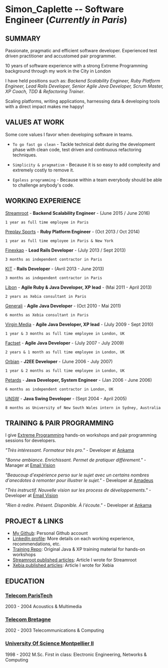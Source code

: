 Simon_Caplette -- Software Engineer (_Currently in Paris_)
========================================================

## SUMMARY

Passionate, pragmatic and efficient software developer. Experienced test driven practitioner and accustomed pair programmer.

10 years of software experience with a strong Extreme Programming background through my work in the City in London

I have held positions such as: _Backend Scalability Engineer, Ruby Platform Engineer, Lead Rails Developer, Senior Agile Java Developer, Scrum Master, XP Coach, TDD & Refactoring Trainer_.

Scaling platforms, writing applications, harnessing data & developing tools with a direct impact makes me happy!

## VALUES AT WORK

Some core values I favor when developing software in teams.

* `To go fast go clean` - Tackle technical debt during the development phase with clean code, test driven and continuous refactoring techniques.

* `Simplicity & pragmatism` - Because it is so easy to add complexity and extremely costly to remove it.

* `Egoless programming` - Because within a team everybody should be able to challenge anybody's code.

## WORKING EXPERIENCE

  [Streamroot](http://streamroot.io/) - **Backend Scalability Engineer** - (June 2015 / June 2016)

    1 year as full time employee in Paris

  [Preplay Sports](http://www.preplaysports.com/) - **Ruby Platform Engineer** - (Oct 2013 / Oct 2014)

    1 year as full time employee in Paris & New York

  [Finexkap](http://www.finexkap.com/) - **Lead Rails Developer** - (July 2013 / Sept 2013)

    3 months as independent contractor in Paris

  [KIT](http://we-kit.com) - **Rails Developer** - (Avril 2013 - June 2013)

    3 months as independent contractor in Paris

  [Libon](http://www.libon.com) - **Agile Ruby & Java Developer, XP lead** - (Mai 2011 - April 2013)

    2 years as Xebia consultant in Paris

  [Generali](http://www.generali.fr) - **Agile Java Developer** - (Oct 2010 - Mai 2011)

    6 months as Xebia consultant in Paris

  [Virgin Media](http://www.virginmedia.com/) - **Agile Java Developer, XP lead** - (July 2009 - Sept 2010)

    1 year & 3 months as full time employee in London, UK

  [Factset](http://www.factset.com) - **Agile Java Developer** - (July 2007 - July 2009)

    2 years & 1 month as full time employee in London, UK

  [Orbian](http://www.orbian.com) - **J2EE Developer** - (June 2006 - July 2007)

    1 year & 2 months as full time employee in London, UK

  [Petards](http://www.petards.com) - **Java Developer, System Engineer** - (Jan 2006 - June 2006)

    6 months as independent contractor in London, UK

  [UNSW](http://www.unsw.edu.au/) - **Java Swing Developer** - (Sept 2004 - April 2005)

    8 months as University of New South Wales intern in Sydney, Australia

## TRAINING & PAIR PROGRAMMING

I give [Extreme Programming](http://en.wikipedia.org/wiki/Extreme_programming) hands-on workshops and pair programming sessions for developers.

_"Tr&egrave;s int&eacute;ressant. Formateur tr&egrave;s pro."_ - Developer at [Ankama](http://www.ankama.com/en)

_"Bonne ambiance. Enrichissant. Permet de pratiquer diff&eacute;rement."_ - Manager at [Email Vision](http://www.emailvision.org/)

_"Beaucoup d'exp&eacute;rience perso sur le sujet avec un certains nombres d'anecdotes &agrave; remonter pour illustrer le sujet."_ - Developer at [Amadeus](http://www.amadeus.com)

_"Tr&egrave;s instructif. Nouvelle vision sur les process de d&eacute;veloppements."_ - Developer at [Email Vision](http://www.emailvision.org)

_"Rien &agrave; redire. Pr&eacute;sent. Disponible. &Agrave; l'&eacute;coute."_ - Developer at [Ankama](http://www.ankama.com/en)

## PROJECT & LINKS

  * [My Github](https://github.com/simcap?tab=repositories): Personal Github account
  * [LinkedIn profile](http://uk.linkedin.com/in/simoncaplette): More details on each working experience, recommendations, etc.
  * [Training Repo](https://github.com/tdw?tab=repositories): Original Java & XP training material for hands-on workshops
  * [Streamroot published articles](https://indevwith.streamroot.io/author/simon-caplette/): Article I wrote for Streamroot
  * [Xebia published articles](http://blog.xebia.fr/author/scaplette/): Article I wrote for Xebia

## EDUCATION

### [Telecom ParisTech](http://www.telecom-paristech.fr)
2003 - 2004 Acoustics & Multimedia

### [Telecom Bretagne](http://www.telecom-bretagne.eu)
2002 - 2003 Telecommunications & Computing

### [University Of Science Montpellier II](http://www.univ-montp2.fr)
1998 - 2002 M.Sc. First in class: Electronic Engineering, Networks & Computing
